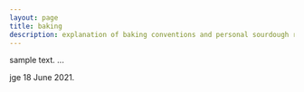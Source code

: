 ```yaml
---
layout: page
title: baking
description: explanation of baking conventions and personal sourdough recipes
---
```


sample text. 
...

jge 18 June 2021.
